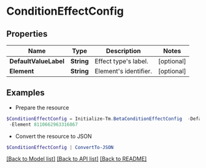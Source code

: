 # ConditionEffectConfig
## Properties

Name | Type | Description | Notes
------------ | ------------- | ------------- | -------------
**DefaultValueLabel** | **String** | Effect type&#39;s label. | [optional] 
**Element** | **String** | Element&#39;s identifier. | [optional] 

## Examples

- Prepare the resource
```powershell
$ConditionEffectConfig = Initialize-Tm.BetaConditionEffectConfig  -DefaultValueLabel Access to Remove `
 -Element 8110662963316867
```

- Convert the resource to JSON
```powershell
$ConditionEffectConfig | ConvertTo-JSON
```

[[Back to Model list]](../README.md#documentation-for-models) [[Back to API list]](../README.md#documentation-for-api-endpoints) [[Back to README]](../README.md)

